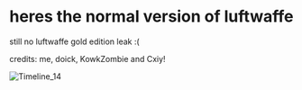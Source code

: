 # heres the normal version of luftwaffe

still no luftwaffe gold edition leak :(

credits: me, doick, KowkZombie and Cxiy!

![Timeline_14](https://github.com/user-attachments/assets/157b87e6-832d-4cbb-8937-ce834e4eca84)